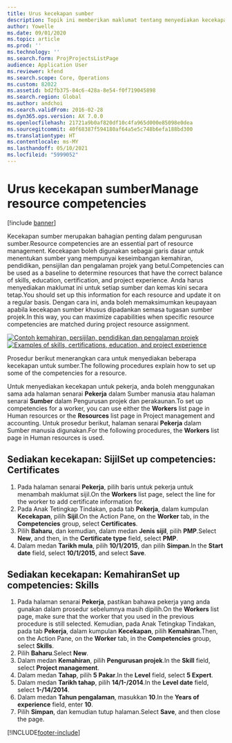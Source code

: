 ```yaml
---
title: Urus kecekapan sumber
description: Topik ini memberikan maklumat tentang menyediakan kecekapan untuk sumber projek.
author: Yowelle
ms.date: 09/01/2020
ms.topic: article
ms.prod: ''
ms.technology: ''
ms.search.form: ProjProjectsListPage
audience: Application User
ms.reviewer: kfend
ms.search.scope: Core, Operations
ms.custom: 82022
ms.assetid: bd2fb375-84c6-428a-8e54-f0f719045898
ms.search.region: Global
ms.author: andchoi
ms.search.validFrom: 2016-02-28
ms.dyn365.ops.version: AX 7.0.0
ms.openlocfilehash: 21721a9b0af820df10c4fa965d000e85098e0dea
ms.sourcegitcommit: 40f68387f594180af64a5e5c748b6efa188bd300
ms.translationtype: HT
ms.contentlocale: ms-MY
ms.lasthandoff: 05/10/2021
ms.locfileid: "5999052"
---
```

# <a name="manage-resource-competencies"></a><span data-ttu-id="dfc8a-103">Urus kecekapan sumber</span><span class="sxs-lookup"><span data-stu-id="dfc8a-103">Manage resource competencies</span></span>

[!include [banner](../includes/banner.md)]

<span data-ttu-id="dfc8a-104">Kecekapan sumber merupakan bahagian penting dalam pengurusan sumber.</span><span class="sxs-lookup"><span data-stu-id="dfc8a-104">Resource competencies are an essential part of resource management.</span></span> <span data-ttu-id="dfc8a-105">Kecekapan boleh digunakan sebagai garis dasar untuk menentukan sumber yang mempunyai keseimbangan kemahiran, pendidikan, pensijilan dan pengalaman projek yang betul.</span><span class="sxs-lookup"><span data-stu-id="dfc8a-105">Competencies can be used as a baseline to determine resources that have the correct balance of skills, education, certification, and project experience.</span></span> <span data-ttu-id="dfc8a-106">Anda harus menyediakan maklumat ini untuk setiap sumber dan kemas kini secara tetap.</span><span class="sxs-lookup"><span data-stu-id="dfc8a-106">You should set up this information for each resource and update it on a regular basis.</span></span> <span data-ttu-id="dfc8a-107">Dengan cara ini, anda boleh memaksimumkan keupayaan apabila kecekapan sumber khusus dipadankan semasa tugasan sumber projek.</span><span class="sxs-lookup"><span data-stu-id="dfc8a-107">In this way, you can maximize capabilities when specific resource competencies are matched during project resource assignment.</span></span>

<span data-ttu-id="dfc8a-108">[![Contoh kemahiran, persijilan, pendidikan dan pengalaman projek](./media/projectresourcing06-1024x383.jpg)](./media/projectresourcing06.jpg)</span><span class="sxs-lookup"><span data-stu-id="dfc8a-108">[![Examples of skills, certifications, education, and project experience](./media/projectresourcing06-1024x383.jpg)](./media/projectresourcing06.jpg)</span></span>

<span data-ttu-id="dfc8a-109">Prosedur berikut menerangkan cara untuk menyediakan beberapa kecekapan untuk sumber.</span><span class="sxs-lookup"><span data-stu-id="dfc8a-109">The following procedures explain how to set up some of the competencies for a resource.</span></span>

<span data-ttu-id="dfc8a-110">Untuk menyediakan kecekapan untuk pekerja, anda boleh menggunakan sama ada halaman senarai **Pekerja** dalam Sumber manusia atau halaman senarai **Sumber** dalam Pengurusan projek dan perakaunan.</span><span class="sxs-lookup"><span data-stu-id="dfc8a-110">To set up competencies for a worker, you can use either the **Workers** list page in Human resources or the **Resources** list page in Project management and accounting.</span></span> <span data-ttu-id="dfc8a-111">Untuk prosedur berikut, halaman senarai **Pekerja** dalam Sumber manusia digunakan.</span><span class="sxs-lookup"><span data-stu-id="dfc8a-111">For the following procedures, the **Workers** list page in Human resources is used.</span></span>

## <a name="set-up-competencies-certificates"></a><span data-ttu-id="dfc8a-112">Sediakan kecekapan: Sijil</span><span class="sxs-lookup"><span data-stu-id="dfc8a-112">Set up competencies: Certificates</span></span>

1. <span data-ttu-id="dfc8a-113">Pada halaman senarai **Pekerja**, pilih baris untuk pekerja untuk menambah maklumat sijil.</span><span class="sxs-lookup"><span data-stu-id="dfc8a-113">On the **Workers** list page, select the line for the worker to add certificate information for.</span></span>
2. <span data-ttu-id="dfc8a-114">Pada Anak Tetingkap Tindakan, pada tab **Pekerja**, dalam kumpulan **Kecekapan**, pilih **Sijil**.</span><span class="sxs-lookup"><span data-stu-id="dfc8a-114">On the Action Pane, on the **Worker** tab, in the **Competencies** group, select **Certificates**.</span></span>
3. <span data-ttu-id="dfc8a-115">Pilih **Baharu**, dan kemudian, dalam medan **Jenis sijil**, pilih **PMP**.</span><span class="sxs-lookup"><span data-stu-id="dfc8a-115">Select **New**, and then, in the **Certificate type** field, select **PMP**.</span></span>
4. <span data-ttu-id="dfc8a-116">Dalam medan **Tarikh mula**, pilih **10/1/2015**, dan pilih **Simpan**.</span><span class="sxs-lookup"><span data-stu-id="dfc8a-116">In the **Start date** field, select **10/1/2015**, and select **Save**.</span></span>

## <a name="set-up-competencies-skills"></a><span data-ttu-id="dfc8a-117">Sediakan kecekapan: Kemahiran</span><span class="sxs-lookup"><span data-stu-id="dfc8a-117">Set up competencies: Skills</span></span>

1. <span data-ttu-id="dfc8a-118">Pada halaman senarai **Pekerja**, pastikan bahawa pekerja yang anda gunakan dalam prosedur sebelumnya masih dipilih.</span><span class="sxs-lookup"><span data-stu-id="dfc8a-118">On the **Workers** list page, make sure that the worker that you used in the previous procedure is still selected.</span></span> <span data-ttu-id="dfc8a-119">Kemudian, pada Anak Tetingkap Tindakan, pada tab **Pekerja**, dalam kumpulan **Kecekapan**, pilih **Kemahiran**.</span><span class="sxs-lookup"><span data-stu-id="dfc8a-119">Then, on the Action Pane, on the **Worker** tab, in the **Competencies** group, select **Skills**.</span></span>
2. <span data-ttu-id="dfc8a-120">Pilih **Baharu**.</span><span class="sxs-lookup"><span data-stu-id="dfc8a-120">Select **New**.</span></span>
3. <span data-ttu-id="dfc8a-121">Dalam medan **Kemahiran**, pilih **Pengurusan projek**.</span><span class="sxs-lookup"><span data-stu-id="dfc8a-121">In the **Skill** field, select **Project management**.</span></span>
4. <span data-ttu-id="dfc8a-122">Dalam medan **Tahap**, pilih **5 Pakar**.</span><span class="sxs-lookup"><span data-stu-id="dfc8a-122">In the **Level** field, select **5 Expert**.</span></span>
5. <span data-ttu-id="dfc8a-123">Dalam medan **Tarikh tahap**, pilih **14/1-/2014**.</span><span class="sxs-lookup"><span data-stu-id="dfc8a-123">In the **Level date** field, select **1-/14/2014**.</span></span>
6. <span data-ttu-id="dfc8a-124">Dalam medan **Tahun pengalaman**, masukkan **10**.</span><span class="sxs-lookup"><span data-stu-id="dfc8a-124">In the **Years of experience** field, enter **10**.</span></span>
7. <span data-ttu-id="dfc8a-125">Pilih **Simpan**, dan kemudian tutup halaman.</span><span class="sxs-lookup"><span data-stu-id="dfc8a-125">Select **Save**, and then close the page.</span></span>


[!INCLUDE[footer-include](../includes/footer-banner.md)]